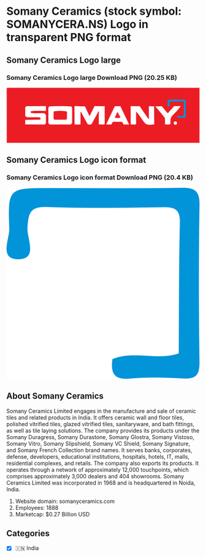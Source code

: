# Somany Ceramics (stock symbol: SOMANYCERA.NS) Logo in transparent PNG format

## Somany Ceramics Logo large

### Somany Ceramics Logo large Download PNG (20.25 KB)

![Somany Ceramics Logo large Download PNG (20.25 KB)](/img/orig/SOMANYCERA.NS_BIG-de4c597f.png)

## Somany Ceramics Logo icon format

### Somany Ceramics Logo icon format Download PNG (20.4 KB)

![Somany Ceramics Logo icon format Download PNG (20.4 KB)](/img/orig/SOMANYCERA.NS-7bd9eec6.png)

## About Somany Ceramics

Somany Ceramics Limited engages in the manufacture and sale of ceramic tiles and related products in India. It offers ceramic wall and floor tiles, polished vitrified tiles, glazed vitrified tiles, sanitaryware, and bath fittings, as well as tile laying solutions. The company provides its products under the Somany Duragress, Somany Durastone, Somany Glostra, Somany Vistoso, Somany Vitro, Somany Slipshield, Somany VC Shield, Somany Signature, and Somany French Collection brand names. It serves banks, corporates, defense, developers, educational institutions, hospitals, hotels, IT, malls, residential complexes, and retails. The company also exports its products. It operates through a network of approximately 12,000 touchpoints, which comprises approximately 3,000 dealers and 404 showrooms. Somany Ceramics Limited was incorporated in 1968 and is headquartered in Noida, India.

1. Website domain: somanyceramics.com
2. Employees: 1888
3. Marketcap: $0.27 Billion USD


## Categories
- [x] 🇮🇳 India
